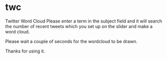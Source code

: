 # twc
Twitter Word Cloud
Please enter a term in the subject field and it will 
search the number of recent tweets which you set up on the slider and 
make a word cloud.

Please wait a couple of seconds for the wordcloud to be drawn.

Thanks for using it.

